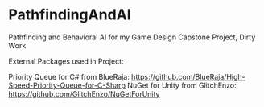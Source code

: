 # PathfindingAndAI
Pathfinding and Behavioral AI for my Game Design Capstone Project, Dirty Work

External Packages used in Project:

Priority Queue for C# from BlueRaja: https://github.com/BlueRaja/High-Speed-Priority-Queue-for-C-Sharp
NuGet for Unity from GlitchEnzo: https://github.com/GlitchEnzo/NuGetForUnity
